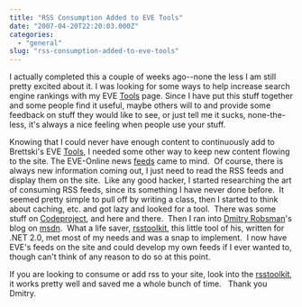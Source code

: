 ```yaml
---
title: "RSS Consumption Added to EVE Tools"
date: "2007-04-20T22:20:03.000Z"
categories: 
  - "general"
slug: "rss-consumption-added-to-eve-tools"
---
```


I actually completed this a couple of weeks ago--none the less I am still pretty excited about it. I was looking for some ways to help increase search engine rankings with my EVE [Tools](http://eve.brettski.com) page. Since I have put this stuff together and some people find it useful, maybe others will to and provide some feedback on stuff they would like to see, or just tell me it sucks, none-the-less, it's always a nice feeling when people use your stuff.

Knowing that I could never have enough content to continuously add to Brettski's EVE [Tools](http://eve.brettski.com), I needed some other way to keep new content flowing to the site. The EVE-Online news [feeds](http://myeve.eve-online.com/feed/) came to mind.  Of course, there is always new information coming out, I just need to read the RSS feeds and display them on the site.  Like any good hacker, I started researching the art of consuming RSS feeds, since its something I have never done before.  It seemed pretty simple to pull off by writing a class, then I started to think about caching, etc. and got lazy and looked for a tool.  There was some stuff on [Codeproject](http://codeproject.com), and here and there.  Then I ran into [Dmitry Robsman](http://blogs.msdn.com/dmitryr/archive/2006/02/21/536552.aspx)'s blog on [msdn](http://www.msdn.com).  What a life saver, [rsstoolkit](http://blogs.msdn.com/dmitryr/attachment/561200.ashx), this little tool of his, written for .NET 2.0, met most of my needs and was a snap to implement.  I now have EVE's feeds on the site and could develop my own feeds if I ever wanted to, though can't think of any reason to do so at this point.

If you are looking to consume or add rss to your site, look into the [rsstoolkit](http://blogs.msdn.com/dmitryr/attachment/561200.ashx), it works pretty well and saved me a whole bunch of time.   Thank you Dmitry.
